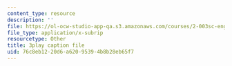 ```yaml
---
content_type: resource
description: ''
file: https://ol-ocw-studio-app-qa.s3.amazonaws.com/courses/2-003sc-engineering-dynamics-fall-2011/76c8eb1220d6a62095394b8b28eb65f7_zNCBDrnT05E.srt
file_type: application/x-subrip
resourcetype: Other
title: 3play caption file
uid: 76c8eb12-20d6-a620-9539-4b8b28eb65f7
---
```

